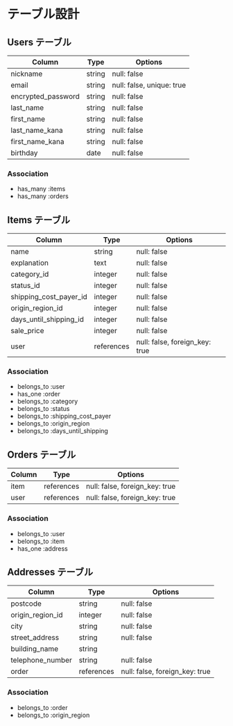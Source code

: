 # テーブル設計

## Users テーブル
| Column | Type  | Options  |
| - | - | - |
| nickname | string | null: false |
| email | string | null: false, unique: true |
| encrypted_password | string | null: false |
| last_name | string | null: false |
| first_name | string | null: false |
| last_name_kana | string | null: false |
| first_name_kana | string | null: false |
| birthday | date | null: false |


### Association
- has_many :items
- has_many :orders


## Items テーブル
| Column | Type  | Options  |
| - | - | - |
| name | string | null: false |
| explanation | text | null: false |
| category_id | integer | null: false |
| status_id | integer | null: false |
| shipping_cost_payer_id | integer | null: false |
| origin_region_id | integer | null: false |
| days_until_shipping_id | integer | null: false |
| sale_price | integer | null: false |
| user | references | null: false, foreign_key: true |

### Association
- belongs_to :user
- has_one :order
- belongs_to :category
- belongs_to :status
- belongs_to :shipping_cost_payer
- belongs_to :origin_region
- belongs_to :days_until_shipping


## Orders テーブル
| Column | Type  | Options  |
| - | - | - |
| item | references | null: false, foreign_key: true |
| user | references | null: false, foreign_key: true |

### Association
- belongs_to :user
- belongs_to :item
- has_one :address


## Addresses テーブル
| Column | Type  | Options  |
| - | - | - |
| postcode | string | null: false |
| origin_region_id | integer | null: false |
| city | string | null: false |
| street_address | string | null: false |
| building_name | string |  |
| telephone_number | string | null: false |
| order | references | null: false, foreign_key: true |

### Association
- belongs_to :order
- belongs_to :origin_region